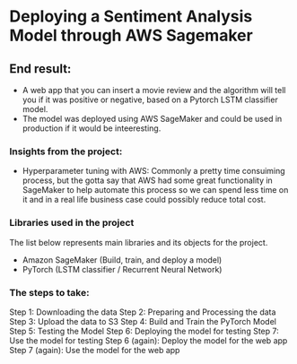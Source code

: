 # Deploying a Sentiment Analysis Model through AWS Sagemaker


## End result: 
- A web app that you can insert a movie review and the algorithm will tell you if it was positive or negative, based on a Pytorch LSTM classifier model. 
- The model was deployed using AWS SageMaker and could be used in production if it would be inteeresting.

### Insights from the project: 
- Hyperparameter tuning with AWS: Commonly a pretty time consuiming process, but the gotta say that AWS had some great functionality in SageMaker to help automate this process so we can spend less time on it and in a real life business case could possibly reduce total cost. 


### Libraries used in the project

The list below represents main libraries and its objects for the project.

- Amazon SageMaker (Build, train, and deploy a model)
- PyTorch (LSTM classifier / Recurrent Neural Network)

### The steps to take:
Step 1: Downloading the data
Step 2: Preparing and Processing the data
Step 3: Upload the data to S3
Step 4: Build and Train the PyTorch Model
Step 5: Testing the Model
Step 6: Deploying the model for testing
Step 7: Use the model for testing
Step 6 (again): Deploy the model for the web app
Step 7 (again): Use the model for the web app
